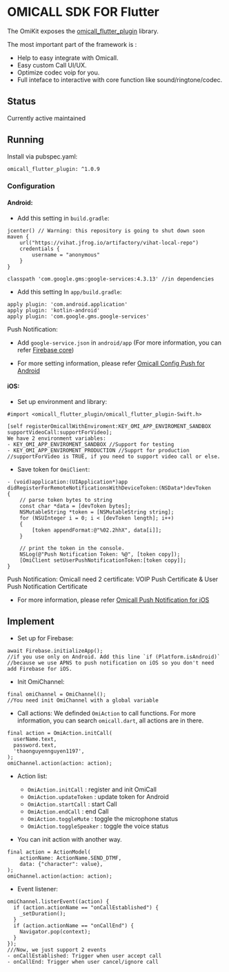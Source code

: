 # OMICALL SDK FOR Flutter

The OmiKit exposes the <a href="https://pub.dev/packages/omicall_flutter_plugin">omicall_flutter_plugin</a> library.

The most important part of the framework is :
- Help to easy integrate with Omicall.
- Easy custom Call UI/UX.
- Optimize codec voip for you.
- Full inteface to interactive with core function like sound/ringtone/codec.

## Status
Currently active maintained


## Running
Install via pubspec.yaml:

```
omicall_flutter_plugin: ^1.0.9
```

### Configuration

#### Android:

- Add this setting in `build.gradle`:

```
jcenter() // Warning: this repository is going to shut down soon
maven {
    url("https://vihat.jfrog.io/artifactory/vihat-local-repo")
    credentials {
        username = "anonymous"
    }
}
```

```
classpath 'com.google.gms:google-services:4.3.13' //in dependencies
```

- Add this setting In `app/build.gradle`:

```
apply plugin: 'com.android.application'
apply plugin: 'kotlin-android'
apply plugin: 'com.google.gms.google-services'
```

Push Notification:

- Add `google-service.json` in `android/app` (For more information, you can refer <a href="https://firebase.flutter.dev/docs/manual-installation/android">Firebase core</a>)

- For more setting information, please refer <a href="https://api.omicall.com/web-sdk/mobile-sdk/android-sdk/cau-hinh-push-notification">Omicall Config Push for Android</a>


#### iOS:

- Set up environment and library:

```
#import <omicall_flutter_plugin/omicall_flutter_plugin-Swift.h>

[self registerOmicallWithEnviroment:KEY_OMI_APP_ENVIROMENT_SANDBOX supportVideoCall:supportForVideo];
We have 2 environment variables:
- KEY_OMI_APP_ENVIROMENT_SANDBOX //Support for testing
- KEY_OMI_APP_ENVIROMENT_PRODUCTION //Supprt for production
//supportForVideo is TRUE, if you need to support video call or else.
```

- Save token for `OmiClient`:

```
- (void)application:(UIApplication*)app didRegisterForRemoteNotificationsWithDeviceToken:(NSData*)devToken
{
    // parse token bytes to string
    const char *data = [devToken bytes];
    NSMutableString *token = [NSMutableString string];
    for (NSUInteger i = 0; i < [devToken length]; i++)
    {
        [token appendFormat:@"%02.2hhX", data[i]];
    }
    
    // print the token in the console.
    NSLog(@"Push Notification Token: %@", [token copy]);
    [OmiClient setUserPushNotificationToken:[token copy]];
}

```
Push Notification:
Omicall need 2 certificate: VOIP Push Certificate & User Push Notification Certificate

- For more information, please refer <a href="https://api.omicall.com/web-sdk/mobile-sdk/ios-sdk/cau-hinh-push-notification">Omicall Push Notification for iOS</a>

## Implement
- Set up for Firebase:

```
await Firebase.initializeApp();
//if you use only on Android. Add this line `if (Platform.isAndroid)`
//because we use APNS to push notification on iOS so you don't need add Firebase for iOS.
```
- Init OmiChannel:

```
final omiChannel = OmiChannel();
//You need init OmiChannel with a global variable
```

- Call actions: We definded `OmiAction` to call functions. For more information, you can search `omicall.dart`, all actions are in there.

```
final action = OmiAction.initCall(
  userName.text,
  password.text,
  'thaonguyennguyen1197',
);
omiChannel.action(action: action);
```
* Action list:
    * `OmiAction.initCall` : register and init OmiCall
    * `OmiAction.updateToken` : update token for Android
    * `OmiAction.startCall` : start Call
    * `OmiAction.endCall` : end Call
    * `OmiAction.toggleMute` : toggle the microphone status
    * `OmiAction.toggleSpeaker` : toggle the voice status

* You can init action with another way.
```
final action = ActionModel(
    actionName: ActionName.SEND_DTMF,
    data: {"character": value},
);
omiChannel.action(action: action);
```

* Event listener:

```
omiChannel.listerEvent((action) {
  if (action.actionName == "onCallEstablished") {
    _setDuration();
  }
  if (action.actionName == "onCallEnd") {
    Navigator.pop(context);
  }
});
///Now, we just support 2 events
- onCallEstablished: Trigger when user accept call
- onCallEnd: Trigger when user cancel/ignore call
```
